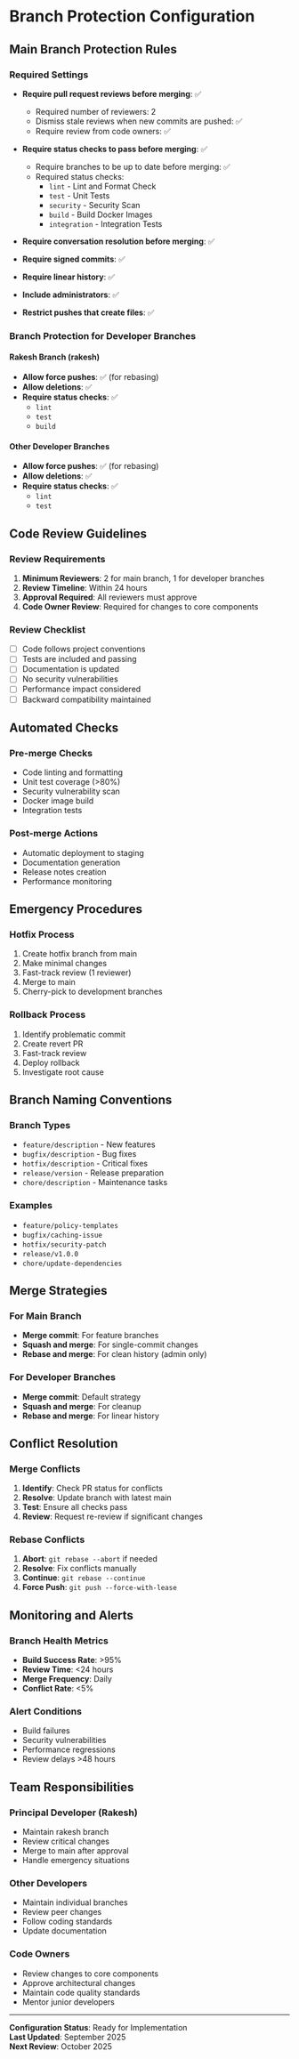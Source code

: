 # Branch Protection Configuration

## Main Branch Protection Rules

### Required Settings

- **Require pull request reviews before merging**: ✅
  - Required number of reviewers: 2
  - Dismiss stale reviews when new commits are pushed: ✅
  - Require review from code owners: ✅

- **Require status checks to pass before merging**: ✅
  - Require branches to be up to date before merging: ✅
  - Required status checks:
    - `lint` - Lint and Format Check
    - `test` - Unit Tests
    - `security` - Security Scan
    - `build` - Build Docker Images
    - `integration` - Integration Tests

- **Require conversation resolution before merging**: ✅

- **Require signed commits**: ✅

- **Require linear history**: ✅

- **Include administrators**: ✅

- **Restrict pushes that create files**: ✅

### Branch Protection for Developer Branches

#### Rakesh Branch (rakesh)

- **Allow force pushes**: ✅ (for rebasing)
- **Allow deletions**: ✅
- **Require status checks**: ✅
  - `lint`
  - `test`
  - `build`

#### Other Developer Branches

- **Allow force pushes**: ✅ (for rebasing)
- **Allow deletions**: ✅
- **Require status checks**: ✅
  - `lint`
  - `test`

## Code Review Guidelines

### Review Requirements

1. **Minimum Reviewers**: 2 for main branch, 1 for developer branches
2. **Review Timeline**: Within 24 hours
3. **Approval Required**: All reviewers must approve
4. **Code Owner Review**: Required for changes to core components

### Review Checklist

- [ ] Code follows project conventions
- [ ] Tests are included and passing
- [ ] Documentation is updated
- [ ] No security vulnerabilities
- [ ] Performance impact considered
- [ ] Backward compatibility maintained

## Automated Checks

### Pre-merge Checks

- Code linting and formatting
- Unit test coverage (>80%)
- Security vulnerability scan
- Docker image build
- Integration tests

### Post-merge Actions

- Automatic deployment to staging
- Documentation generation
- Release notes creation
- Performance monitoring

## Emergency Procedures

### Hotfix Process

1. Create hotfix branch from main
2. Make minimal changes
3. Fast-track review (1 reviewer)
4. Merge to main
5. Cherry-pick to development branches

### Rollback Process

1. Identify problematic commit
2. Create revert PR
3. Fast-track review
4. Deploy rollback
5. Investigate root cause

## Branch Naming Conventions

### Branch Types

- `feature/description` - New features
- `bugfix/description` - Bug fixes
- `hotfix/description` - Critical fixes
- `release/version` - Release preparation
- `chore/description` - Maintenance tasks

### Examples

- `feature/policy-templates`
- `bugfix/caching-issue`
- `hotfix/security-patch`
- `release/v1.0.0`
- `chore/update-dependencies`

## Merge Strategies

### For Main Branch

- **Merge commit**: For feature branches
- **Squash and merge**: For single-commit changes
- **Rebase and merge**: For clean history (admin only)

### For Developer Branches

- **Merge commit**: Default strategy
- **Squash and merge**: For cleanup
- **Rebase and merge**: For linear history

## Conflict Resolution

### Merge Conflicts

1. **Identify**: Check PR status for conflicts
2. **Resolve**: Update branch with latest main
3. **Test**: Ensure all checks pass
4. **Review**: Request re-review if significant changes

### Rebase Conflicts

1. **Abort**: `git rebase --abort` if needed
2. **Resolve**: Fix conflicts manually
3. **Continue**: `git rebase --continue`
4. **Force Push**: `git push --force-with-lease`

## Monitoring and Alerts

### Branch Health Metrics

- **Build Success Rate**: >95%
- **Review Time**: <24 hours
- **Merge Frequency**: Daily
- **Conflict Rate**: <5%

### Alert Conditions

- Build failures
- Security vulnerabilities
- Performance regressions
- Review delays >48 hours

## Team Responsibilities

### Principal Developer (Rakesh)

- Maintain rakesh branch
- Review critical changes
- Merge to main after approval
- Handle emergency situations

### Other Developers

- Maintain individual branches
- Review peer changes
- Follow coding standards
- Update documentation

### Code Owners

- Review changes to core components
- Approve architectural changes
- Maintain code quality standards
- Mentor junior developers

---

**Configuration Status**: Ready for Implementation  
**Last Updated**: September 2025  
**Next Review**: October 2025
